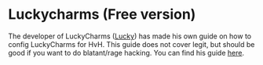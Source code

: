 # Luckycharms \(Free version\)

The developer of LuckyCharms ([Lucky](https://www.youtube.com/c/LuckyHvH/featured)) has made his own guide on how to config LuckyCharms for HvH. This guide does not cover legit, but should be good if you want to do blatant/rage hacking. You can find his guide [here](https://www.youtube.com/watch?v=9lBlxtEHP5M).
